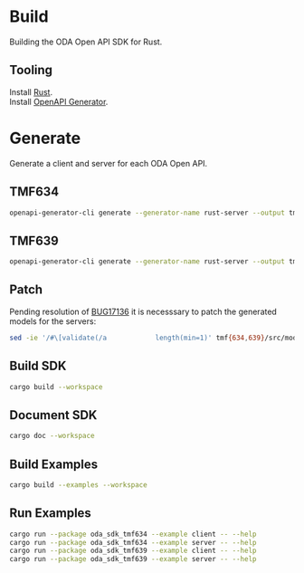 # Build
Building the ODA Open API SDK for Rust.

## Tooling
Install [Rust](https://www.rust-lang.org/tools/install).\
Install [OpenAPI Generator](https://openapi-generator.tech/docs/installation).

# Generate
Generate a client and server for each ODA Open API.

## TMF634
```bash
openapi-generator-cli generate --generator-name rust-server --output tmf634 --additional-properties packageName=oda_sdk_tmf634 -i https://raw.githubusercontent.com/tmforum-apis/TMF634_ResourceCatalog/master/TMF634-ResourceCatalog-v4.1.0.swagger.json
```

## TMF639
```bash
openapi-generator-cli generate --generator-name rust-server --output tmf639 --additional-properties packageName=oda_sdk_tmf639 -i https://raw.githubusercontent.com/tmforum-apis/TMF639_ResourceInventory/master/TMF639-ResourceInventory-v4.0.0.swagger.json
```

## Patch
Pending resolution of [BUG17136](https://github.com/OpenAPITools/openapi-generator/issues/17136) it is necesssary to patch the generated models for the servers:
```bash
sed -ie '/#\[validate(/a            length(min=1)' tmf{634,639}/src/models.rs
```

## Build SDK
```bash
cargo build --workspace
```

## Document SDK
```bash
cargo doc --workspace
```

## Build Examples
```bash
cargo build --examples --workspace
```

## Run Examples
```bash
cargo run --package oda_sdk_tmf634 --example client -- --help
cargo run --package oda_sdk_tmf634 --example server -- --help
cargo run --package oda_sdk_tmf639 --example client -- --help
cargo run --package oda_sdk_tmf639 --example server -- --help
```
